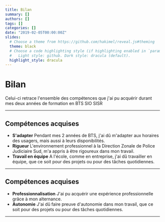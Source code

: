 ```yaml
---
title: Bilan
summary: []
authors: []
tags: []
categories: []
date: "2019-02-05T00:00:00Z"
slides:
  # Choose a theme from https://github.com/hakimel/reveal.js#theming
  theme: black
  # Choose a code highlighting style (if highlighting enabled in `params.toml`)
  #   Light style: github. Dark style: dracula (default).
  highlight_style: dracula
---
```


# Bilan

Celui-ci retrace l'ensemble des compétences que j'ai pu acquérir durant mes deux années de formation en BTS SIO SISR

---

## Compétences acquises

- <b>S'adapter</b> Pendant mes 2 années de BTS, j'ai dû m'adapter aux horaires des usagers, mais aussi à leurs disponibilités.
- <b>Rigueur</b> L'environnement professionnel à la Direction Zonale de Police Judiciaire Sud, m'a appris à être rigoureux dans mon travail.
- <b>Travail en équipe</b> A l'école, comme en entreprise, j'ai dû travailler en équipe, que ce soit pour des projets ou pour des tâches quotidiennes.
---

## Compétences acquises

- <b>Professionnalisation</b> J'ai pu acquérir une expérience professionnelle grâce à mon alternance.
- <b>Autonomie</b> J'ai dû faire preuve d'autonomie dans mon travail, que ce soit pour des projets ou pour des tâches quotidiennes.

---
